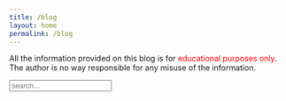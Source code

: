 ```yaml
---
title: /blog
layout: home
permalink: /blog
---
```



<p style="display:inline;">All the information provided on this blog is for <div style="color:red;display:inline;">educational purposes only</div>. The author is no way responsible for any misuse of the information.</p>

<!-- Html Elements for Search -->
<div id="search-container" style="display:block;margin-left:auto;margin-right:auto;color:red;">
<input type="text" id="search-input" placeholder="search..." style="color:red;">
<ul id="results-container"></ul>
</div>

<!-- Script pointing to search-script.js -->
<script src="/js/search-script.js" type="text/javascript"></script>

<!-- Configuration -->
<script>
SimpleJekyllSearch({
  searchInput: document.getElementById('search-input'),
  resultsContainer: document.getElementById('results-container'),
  json: '/search.json'
})
</script>

